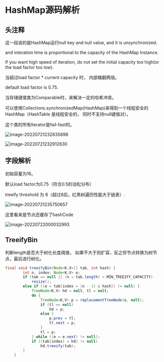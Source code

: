 # HashMap源码解析

## 头注释

这一段说的是HashMap运行null key and null value, and it is unsynchronized.

and interation time is proportional to the capacity of the HashMap Instance.

If you want high speed of iteration, do not set the initial capacity too high(or the load factor too low).

当超过load factor * current capacity 时， 内部桶翻两倍。

default load factor is 0.75.

当存储键值类为Comparable时，来解决一定的哈希冲突。

可以使用Collections.synchronizedMap(HashMap)来得到一个线程安全的HashMap（HashTable 是线程安全的， 同时不支持null键值对）。

这个类的所有Iterator是fail-fast的。

![image-20220721232835898](https://s2.loli.net/2022/07/21/qLINg7nmadTPSfw.png)

![image-20220721232912630](https://s2.loli.net/2022/07/21/QKc9LWj7kqAHCUn.png)

## 字段解析

初始容量为16。

默认load factor为0.75（符合0.5的泊松分布）

treeify threshold 为 8（超过8后，红黑树遍历性能大于链表）.

![image-20220721235750657](https://s2.loli.net/2022/07/21/NxYfUmAiGRO4Try.png)

这里看来是节点还缓存了hashCode

![image-20220722000032993](https://s2.loli.net/2022/07/22/nAUgxlfWi6ysFT3.png)

## TreeifyBin
判断length是否大于树化长度阈值， 如果不大于则扩容，反之将节点转换为树节点，最后进行树化。
```java
final void treeifyBin(Node<K,V>[] tab, int hash) {
        int n, index; Node<K,V> e;
        if (tab == null || (n = tab.length) < MIN_TREEIFY_CAPACITY)
            resize();
        else if ((e = tab[index = (n - 1) & hash]) != null) {
            TreeNode<K,V> hd = null, tl = null;
            do {
                TreeNode<K,V> p = replacementTreeNode(e, null);
                if (tl == null)
                    hd = p;
                else {
                    p.prev = tl;
                    tl.next = p;
                }
                tl = p;
            } while ((e = e.next) != null);
            if ((tab[index] = hd) != null)
                hd.treeify(tab);
        }
    }
```

